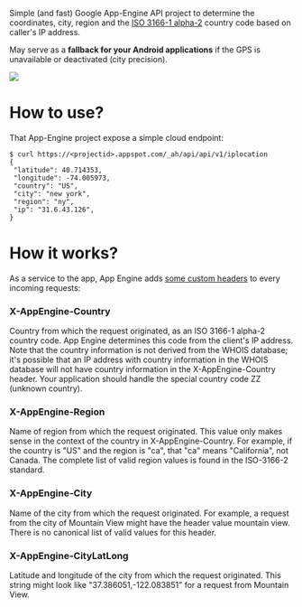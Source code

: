 Simple (and fast) Google App-Engine API project to determine the coordinates, city, region and the [ISO 3166-1 alpha-2](https://en.wikipedia.org/wiki/ISO_3166-1_alpha-2) country code based on caller's IP address. 

May serve as a **fallback for your Android applications** if the GPS is unavailable or deactivated (city precision).

![](https://github.com/renaudcerrato/ip2location/raw/master/art/screenshot.png)

# How to use? #

That App-Engine project expose a simple cloud endpoint:

```
$ curl https://<projectid>.appspot.com/_ah/api/api/v1/iplocation
{
 "latitude": 40.714353,
 "longitude": -74.005973,
 "country": "US",
 "city": "new york",
 "region": "ny",
 "ip": "31.6.43.126",
}
```

# How it works? #

As a service to the app, App Engine adds [some custom headers](https://cloud.google.com/appengine/docs/java/requests#Java_Request_headers) to every incoming requests: 

### X-AppEngine-Country

Country from which the request originated, as an ISO 3166-1 alpha-2 country code. App Engine determines this code from the client's IP address. Note that the country information is not derived from the WHOIS database; it's possible that an IP address with country information in the WHOIS database will not have country information in the X-AppEngine-Country header. Your application should handle the special country code ZZ (unknown country).

### X-AppEngine-Region 
Name of region from which the request originated. This value only makes sense in the context of the country in X-AppEngine-Country. For example, if the country is "US" and the region is "ca", that "ca" means "California", not Canada. The complete list of valid region values is found in the ISO-3166-2 standard.

### X-AppEngine-City 

Name of the city from which the request originated. For example, a request from the city of Mountain View might have the header value mountain view. There is no canonical list of valid values for this header.

### X-AppEngine-CityLatLong 

Latitude and longitude of the city from which the request originated. This string might look like "37.386051,-122.083851" for a request from Mountain View.






